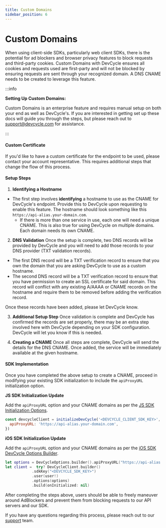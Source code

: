 ```yaml
---
title: Custom Domains
sidebar_position: 6
---
```


# Custom Domains

When using client-side SDKs, particularly web client SDKs, there is the potential for ad blockers
and browser privacy features to block requests and third-party cookies. Custom Domains with DevCycle ensures
all cookies and requests used are first-party and will not be blocked by ensuring requests are sent through your
recognized domain. A DNS CNAME needs to be created to leverage this feature.

:::info

**Setting Up Custom Domains:**

Custom Domains is an enterprise feature and requires manual setup on both your end as well as DevCycle's. If you are interested in getting set up these docs will guide you through the steps, but please reach out to support@devcycle.com for assistance.

:::

#### Custom Certificate

If you'd like to have a custom certificate for the endpoint to be used, please contact your account representative. This requires additional steps that change the flow of this process.

#### Setup Steps

1. **Identifying a Hostname**

- The first step involves **identifying** a hostname to use as the CNAME for DevCycle's endpoint. Provide this to DevCycle upon requesting to enable this feature. The hostname should look something like this `https://api-alias.your-domain.com`.
    - If there is more than one service in use, each one will need a unique CNAME. This is also true for using DevCycle on multiple domains. Each domain needs its own CNAME.

2. **DNS Validation**
   Once the setup is complete, two DNS records will be provided by DevCycle and you will need to add those records to your DNS provider (TXT validation records).

- The first DNS record will be a TXT verification record to ensure that you own the domain that you are asking DevCycle to use as a custom hostname.
- The second DNS record will be a TXT verification record to ensure that you have permission to create an SSL certificate for said domain. This record will conflict with any existing A/AAAA or CNAME records on the hostname and require them to be removed before adding the verification record.

Once these records have been added, please let DevCycle know.

3. **Additional Setup Step**
   Once validation is complete and DevCycle has confirmed the records are set properly, there may be an extra step involved here with DevCycle depending on your SDK configuration. DevCycle will let you know if this is needed.

4. **Creating a CNAME**
   Once all steps are complete, DevCycle will send the details for the DNS CNAME. Once added, the service will be immediately available at the given hostname.

#### SDK Implementation

Once you have completed the above setup to create a CNAME, proceed in modifying your existing SDK initialization to include the `apiProxyURL` initialization option.

**JS SDK Initialization Update**

Add the `apiProxyURL` option and your CNAME domains as per the [JS SDK Initialization Options](https://docs.devcycle.com/sdk/client-side-sdks/javascript/javascript-gettingstarted#initialization-options).

```javascript
const devcycleClient = initializeDevCycle('<DEVCYCLE_CLIENT_SDK_KEY>', user, {
  apiProxyURL: 'https://api-alias.your-domain.com',
})
```

**iOS SDK Initialization Update**

Add the `apiProxyURL` option and your CNAME domains as per the [iOS SDK DevCycle Options Builder](https://docs.devcycle.com/sdk/client-side-sdks/ios/ios-gettingstarted#devcycleoptions-builder).

```swift
let options = DevCycleOptions.builder().apiProxyURL("https://api-alias.your-domain.com").build()
let client =  try? DevCycleClient.builder()
            .sdkKey("<DEVCYCLE_SDK_KEY>")
            .user(user!)
            .options(options)
            .build(onInitialized: nil)
```

After completing the steps above, users should be able to freely maneuver around AdBlockers and prevent them from blocking requests to our API servers and our SDK.

If you have any questions regarding this process, please reach out to our [support](mailto:support@devcycle.com) team.
